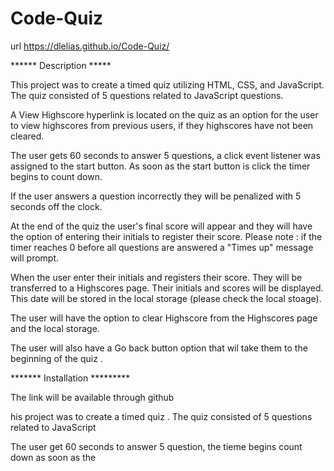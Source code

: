 # Code-Quiz

url https://dlelias.github.io/Code-Quiz/

******  Description  *****


This project was to create a timed quiz utilizing HTML, CSS, and JavaScript. The quiz consisted of 5 questions related to JavaScript questions. 

A View Highscore hyperlink is located on the quiz as an option for the user to view highscores from previous users, if they highscores have not been cleared. 

The user gets 60 seconds to answer 5 questions, a click event listener was assigned to the start button. As soon as the start button is click the timer begins to count down. 

If the user answers a question incorrectly they will be penalized with 5 seconds off the clock. 

At the end of the quiz the user's final score will appear and they will have the option of entering their initials to register their score.  Please note : if the timer reaches 0 before all questions are answered a "Times up" message will prompt.  

When the user enter their initials and registers their score. They will be transferred to a Highscores page. Their initials and scores will be displayed. This date will be stored in the local storage (please check the local stoage).

The user will have the option to clear Highscore from the Highscores page and the local storage. 

The user will also have a Go back button option that wil take them to the beginning of the quiz .






******* Installation *********




The link will be available through github

his project was to create a timed quiz . The quiz consisted of 5 questions related to JavaScript

The user get 60 seconds to answer 5 question, the tieme begins count down  as soon as the 

